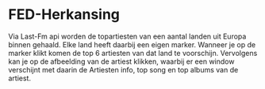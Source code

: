 # FED-Herkansing

Via Last-Fm api worden de topartiesten van een aantal landen uit Europa binnen gehaald. Elke land heeft daarbij een eigen marker. Wanneer je op de marker klikt komen de top 6 artiesten van dat land te voorschijn. Vervolgens kan je op de afbeelding van de artiest klikken,  waarbij er een window verschijnt met daarin de Artiesten info, top song en top albums van de artiest.
